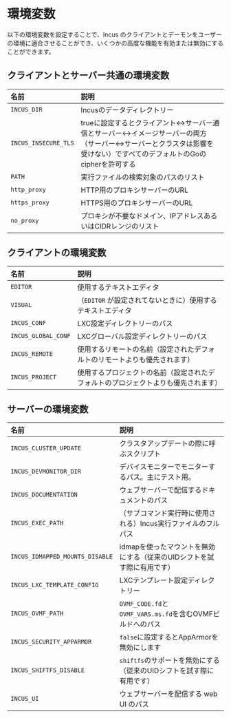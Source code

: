 # 環境変数

以下の環境変数を設定することで、Incus のクライアントとデーモンをユーザーの環境に適合させることができ、いくつかの高度な機能を有効または無効にすることができます。

## クライアントとサーバー共通の環境変数

名前                 | 説明
:---                 | :----
`INCUS_DIR`          | Incusのデータディレクトリー
`INCUS_INSECURE_TLS` | trueに設定するとクライアント<->サーバー通信とサーバー<->イメージサーバーの両方（サーバー<->サーバーとクラスタは影響を受けない）ですべてのデフォルトのGoのcipherを許可する
`PATH`               | 実行ファイルの検索対象のパスのリスト
`http_proxy`         | HTTP用のプロキシサーバーのURL
`https_proxy`        | HTTPS用のプロキシサーバーのURL
`no_proxy`           | プロキシが不要なドメイン、IPアドレスあるいはCIDRレンジのリスト

## クライアントの環境変数

名前                | 説明
:---                | :----
`EDITOR`            | 使用するテキストエディタ
`VISUAL`            | （`EDITOR` が設定されてないときに）使用するテキストエディタ
`INCUS_CONF`        | LXC設定ディレクトリーのパス
`INCUS_GLOBAL_CONF` | LXCグローバル設定ディレクトリーのパス
`INCUS_REMOTE`      | 使用するリモートの名前（設定されたデフォルトのリモートよりも優先されます）
`INCUS_PROJECT`     | 使用するプロジェクトの名前（設定されたデフォルトのプロジェクトよりも優先されます）

## サーバーの環境変数

名前                            | 説明
:---                            | :----
`INCUS_CLUSTER_UPDATE`          | クラスタアップデートの際に呼ぶスクリプト
`INCUS_DEVMONITOR_DIR`          | デバイスモニターでモニターするパス。主にテスト用。
`INCUS_DOCUMENTATION`           | ウェブサーバーで配信するドキュメントのパス
`INCUS_EXEC_PATH`               | （サブコマンド実行時に使用される）Incus実行ファイルのフルパス
`INCUS_IDMAPPED_MOUNTS_DISABLE` | idmapを使ったマウントを無効にする（従来のUIDシフトを試す際に有用です）
`INCUS_LXC_TEMPLATE_CONFIG`     | LXCテンプレート設定ディレクトリー
`INCUS_OVMF_PATH`               | `OVMF_CODE.fd`と`OVMF_VARS.ms.fd`を含むOVMFビルドへのパス
`INCUS_SECURITY_APPARMOR`       | `false`に設定するとAppArmorを無効にします
`INCUS_SHIFTFS_DISABLE`         | `shiftfs`のサポートを無効にする（従来のUIDシフトを試す際に有用です）
`INCUS_UI`                      | ウェブサーバーを配信する web UI のパス
